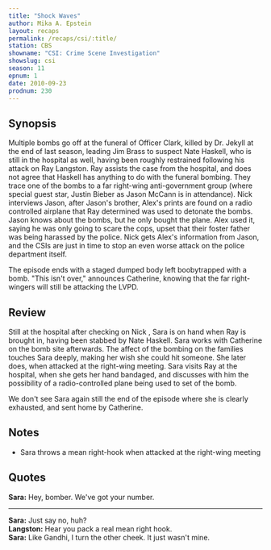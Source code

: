 ```yaml
---
title: "Shock Waves"
author: Mika A. Epstein
layout: recaps
permalink: /recaps/csi/:title/
station: CBS
showname: "CSI: Crime Scene Investigation"
showslug: csi
season: 11
epnum: 1
date: 2010-09-23
prodnum: 230
---
```


## Synopsis

Multiple bombs go off at the funeral of Officer Clark, killed by Dr. Jekyll at the end of last season, leading Jim Brass to suspect Nate Haskell, who is still in the hospital as well, having been roughly restrained following his attack on Ray Langston. Ray assists the case from the hospital, and does not agree that Haskell has anything to do with the funeral bombing. They trace one of the bombs to a far right-wing anti-government group (where special guest star, Justin Bieber as Jason McCann is in attendance). Nick interviews Jason, after Jason's brother, Alex's prints are found on a radio controlled airplane that Ray determined was used to detonate the bombs. Jason knows about the bombs, but he only bought the plane. Alex used it, saying he was only going to scare the cops, upset that their foster father was being harassed by the police. Nick gets Alex's information from Jason, and the CSIs are just in time to stop an even worse attack on the police department itself.

The episode ends with a staged dumped body left boobytrapped with a bomb. "This isn't over," announces Catherine, knowing that the far right-wingers will still be attacking the LVPD.

## Review

Still at the hospital after checking on Nick , Sara is on hand when Ray is brought in, having been stabbed by Nate Haskell. Sara works with Catherine on the bomb site afterwards. The affect of the bombing on the families touches Sara deeply, making her wish she could hit someone. She later does, when attacked at the right-wing meeting. Sara visits Ray at the hospital, when she gets her hand bandaged, and discusses with him the possibility of a radio-controlled plane being used to set of the bomb.

We don't see Sara again still the end of the episode where she is clearly exhausted, and sent home by Catherine.

## Notes

* Sara throws a mean right-hook when attacked at the right-wing meeting

## Quotes

**Sara:** Hey, bomber. We've got your number.

- - -

**Sara:** Just say no, huh?\
**Langston:** Hear you pack a real mean right hook.\
**Sara:** Like Gandhi, I turn the other cheek. It just wasn't mine.
